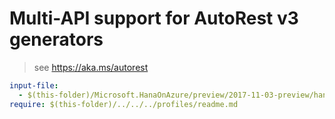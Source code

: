 # Multi-API support for AutoRest v3 generators

> see https://aka.ms/autorest

``` yaml $(enable-multi-api)
input-file:
  - $(this-folder)/Microsoft.HanaOnAzure/preview/2017-11-03-preview/hanaonazure.json
require: $(this-folder)/../../../profiles/readme.md
```
